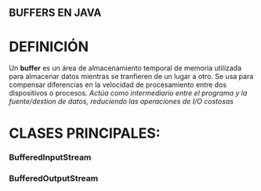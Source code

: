 ## BUFFERS EN JAVA
# DEFINICIÓN
Un **buffer** es un área de almacenamiento temporal de memoria utilizada para almacenar datos mientras se tranfieren de un lugar a otro.
Se usa para compensar diferencias en la velocidad de procesamiento entre dos dispositivos o procesos.
*Actúa como intermediario entre el programa y la fuente/destion de datos, reduciendo las operaciones de I/O costosas*

# CLASES PRINCIPALES:
### BufferedInputStream
### BufferedOutputStream
